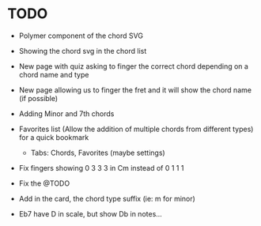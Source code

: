 TODO
====

- Polymer component of the chord SVG

- Showing the chord svg in the chord list

- New page with quiz asking to finger the correct chord depending on a chord name and type

- New page allowing us to finger the fret and it will show the chord name (if possible)

- Adding Minor and 7th chords

- Favorites list (Allow the addition of multiple chords from different types) for a quick bookmark
  - Tabs: Chords, Favorites (maybe settings)

- Fix fingers showing 0 3 3 3 in Cm instead of 0 1 1 1

- Fix the @TODO

- Add in the card, the chord type suffix (ie: m for minor)

- Eb7 have D in scale, but show Db in notes...
